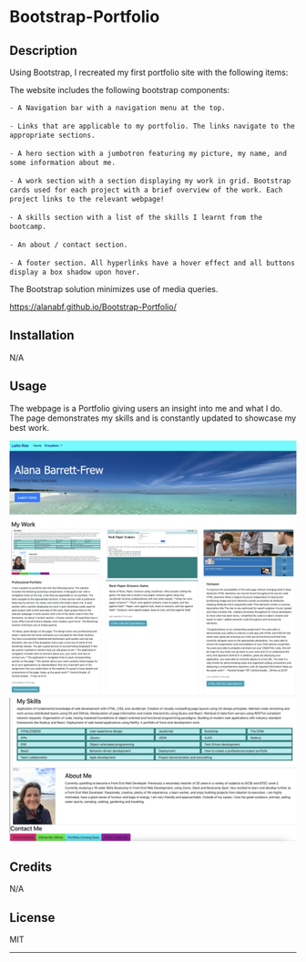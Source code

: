 # Bootstrap-Portfolio

## Description

  Using Bootstrap, I recreated my first portfolio site with the following items:

   The website includes the following bootstrap components:

    - A Navigation bar with a navigation menu at the top. 

    - Links that are applicable to my portfolio. The links navigate to the appropriate sections. 

    - A hero section with a jumbotron featuring my picture, my name, and some information about me.

    - A work section with a section displaying my work in grid. Bootstrap cards used for each project with a brief overview of the work. Each project links to the relevant webpage!

    - A skills section with a list of the skills I learnt from the bootcamp.

    - An about / contact section.
    
    - A footer section. All hyperlinks have a hover effect and all buttons display a box shadow upon hover.

The Bootstrap solution minimizes use of media queries.

https://alanabf.github.io/Bootstrap-Portfolio/ 

## Installation

N/A

## Usage

The webpage is a Portfolio giving users an insight into me and what I do. The page demonstrates my skills and is constantly updated to showcase my best work. 

![alt text](./images/WebpageScreenshot01.png)
![alt text](./images/WebpageScreenshot02.png)
![alt text](./images/WebpageScreenshot03.png)

## Credits

N/A

## License

MIT

--- 